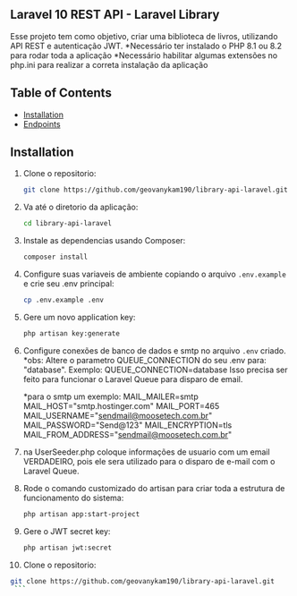## Laravel 10 REST API - Laravel Library

Esse projeto tem como objetivo, criar uma biblioteca de livros, utilizando API REST e autenticação JWT.
*Necessário ter instalado o PHP 8.1 ou 8.2 para rodar toda a aplicação
*Necessário habilitar algumas extensões no php.ini para realizar a correta instalação da aplicação

## Table of Contents

- [Installation](#installation)
- [Endpoints](#endpoints)


## Installation

1. Clone o repositorio:
   ```bash
   git clone https://github.com/geovanykam190/library-api-laravel.git
    ```

2. Va até o diretorio da aplicação:
    ```bash
    cd library-api-laravel
    ```

3. Instale as dependencias usando Composer:
   ```bash
   composer install
    ```

4. Configure suas variaveis de ambiente copiando o arquivo `.env.example` e crie seu .env principal:
   ```bash
   cp .env.example .env
    ```

5. Gere um novo application key:
    ```bash
    php artisan key:generate
    ```

6. Configure conexões de banco de dados e smtp no arquivo `.env` criado.
*obs: Altere o parametro QUEUE_CONNECTION do seu .env para: "database". Exemplo: QUEUE_CONNECTION=database
Isso precisa ser feito para funcionar o Laravel Queue para disparo de email.

    *para o smtp um exemplo:
    MAIL_MAILER=smtp
    MAIL_HOST="smtp.hostinger.com"
    MAIL_PORT=465
    MAIL_USERNAME="sendmail@moosetech.com.br"
    MAIL_PASSWORD="Send@123"
    MAIL_ENCRYPTION=tls
    MAIL_FROM_ADDRESS="sendmail@moosetech.com.br"


7. na UserSeeder.php coloque informações de usuario com um email VERDADEIRO, pois ele sera utilizado para o disparo de e-mail com o Laravel Queue.

8. Rode o comando customizado do artisan para criar toda a estrutura de funcionamento do sistema:
    ```bash
    php artisan app:start-project
    ```

9. Gere o JWT secret key:
   ```bash
   php artisan jwt:secret
    ```
   
10. Clone o repositorio:
   ```bash
   git clone https://github.com/geovanykam190/library-api-laravel.git
    ```
